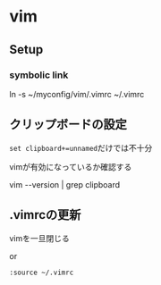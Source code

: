 # vim

## Setup
### symbolic link
ln -s ~/myconfig/vim/.vimrc ~/.vimrc

## クリップボードの設定

`set clipboard+=unnamed`だけでは不十分

vimが有効になっているか確認する


vim --version | grep clipboard

## .vimrcの更新
vimを一旦閉じる

or

`:source ~/.vimrc`
